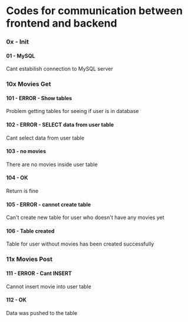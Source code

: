 # Codes for communication between frontend and backend

### 0x - Init

#### 01 - MySQL
Cant estabilish connection to MySQL server


### 10x Movies Get

#### 101 - ERROR - Show tables
Problem getting tables for seeing if user is in database

#### 102 - ERROR - SELECT data from user table
Cant select data from user table

#### 103 - no movies
There are no movies inside user table

#### 104 - OK
Return is fine

#### 105 - ERROR - cannot create table
Can't create new table for user who doesn't have any movies yet

#### 106 - Table created
Table for user without movies has been created successfully


### 11x Movies Post

#### 111 - ERROR - Cant INSERT
Cannot insert movie into user table

#### 112 - OK
Data was pushed to the table
